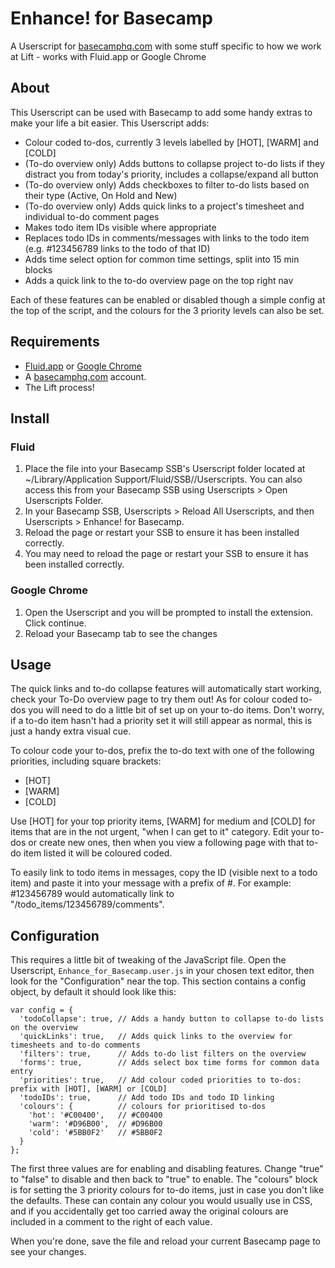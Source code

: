# Enhance! for Basecamp

A Userscript for [basecamphq.com](http://basecamphq.com)  with some stuff specific to how we work at Lift - works with Fluid.app or Google Chrome

## About

This Userscript can be used with Basecamp to add some handy extras to make your life a bit easier. This Userscript adds:

* Colour coded to-dos, currently 3 levels labelled by [HOT], [WARM] and [COLD]
* (To-do overview only) Adds buttons to collapse project to-do lists if they distract you from today's priority, includes a collapse/expand all button
* (To-do overview only) Adds checkboxes to filter to-do lists based on their type (Active, On Hold and New)
* (To-do overview only) Adds quick links to a project's timesheet and individual to-do comment pages
* Makes todo item IDs visible where appropriate
* Replaces todo IDs in comments/messages with links to the todo item (e.g. #123456789 links to the todo of that ID)
* Adds time select option for common time settings, split into 15 min blocks
* Adds a quick link to the to-do overview page on the top right nav

Each of these features can be enabled or disabled though a simple config at the top of the script, and the colours for the 3 priority levels can also be set.

## Requirements

* [Fluid.app](http://fluidapp.com/) or [Google Chrome](http://www.google.com/chrome)
* A [basecamphq.com](http://basecamphq.com) account.
* The Lift process!

## Install

### Fluid

1. Place the file into your Basecamp SSB's Userscript folder located at ~/Library/Application Support/Fluid/SSB/<your-ssb-name>/Userscripts. You can also access this from your Basecamp SSB using Userscripts > Open Userscripts Folder.
2. In your Basecamp SSB, Userscripts > Reload All Userscripts, and then Userscripts > Enhance! for Basecamp.
3. Reload the page or restart your SSB to ensure it has been installed correctly.
4. You may need to reload the page or restart your SSB to ensure it has been installed correctly.

### Google Chrome

1. Open the Userscript and you will be prompted to install the extension. Click continue.
2. Reload your Basecamp tab to see the changes

## Usage

The quick links and to-do collapse features will automatically start working, check your To-Do overview page to try them out! As for colour coded to-dos you will need to do a little bit of set up on your to-do items. Don't worry, if a to-do item hasn't had a priority set it will still appear as normal, this is just a handy extra visual cue.

To colour code your to-dos, prefix the to-do text with one of the following priorities, including square brackets:

* [HOT]
* [WARM]
* [COLD]

Use [HOT] for your top priority items, [WARM] for medium and [COLD] for items that are in the not urgent, "when I can get to it" category. Edit your to-dos or create new ones, then when you view a following page with that to-do item listed it will be coloured coded.

To easily link to todo items in messages, copy the ID (visible next to a todo item) and paste it into your message with a prefix of #. For example: #123456789 would automatically link to "/todo_items/123456789/comments". 

## Configuration

This requires a little bit of tweaking of the JavaScript file. Open the Userscript, `Enhance_for_Basecamp.user.js` in your chosen text editor, then look for the "Configuration" near the top. This section contains a config object, by default it should look like this:

    var config = {
      'todoCollapse': true, // Adds a handy button to collapse to-do lists on the overview
      'quickLinks': true,   // Adds quick links to the overview for timesheets and to-do comments
      'filters': true,      // Adds to-do list filters on the overview
      'forms': true,        // Adds select box time forms for common data entry
      'priorities': true,   // Add colour coded priorities to to-dos: prefix with [HOT], [WARM] or [COLD]
      'todoIDs': true,      // Add todo IDs and todo ID linking
      'colours': {          // colours for prioritised to-dos
        'hot': '#C00400',   // #C00400
        'warm': '#D96B00',  // #D96B00
        'cold': '#5BB0F2'   // #5BB0F2
      }
    };

The first three values are for enabling and disabling features. Change "true" to "false" to disable and then back to "true" to enable. The "colours" block is for setting the 3 priority colours for to-do items, just in case you don't like the defaults. These can contain any colour you would usually use in CSS, and if you accidentally get too carried away the original colours are included in a comment to the right of each value.

When you're done, save the file and reload your current Basecamp page to see your changes.
